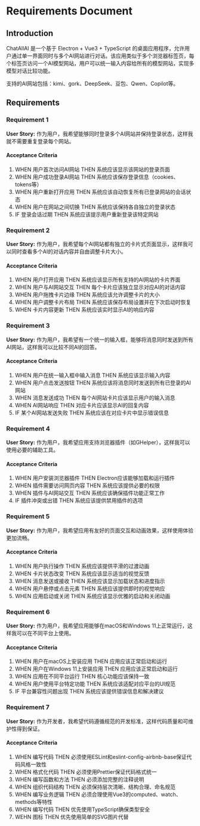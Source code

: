 # Requirements Document

## Introduction

ChatAllAI 是一个基于 Electron + Vue3 + TypeScript 的桌面应用程序，允许用户通过单一界面同时与多个AI网站进行对话。该应用类似于多个浏览器标签页，每个标签页访问一个AI模型网站，用户可以统一输入内容给所有的模型网站，实现多模型对话比较功能。

支持的AI网站包括：kimi、gork、DeepSeek、豆包、Qwen、Copilot等。

## Requirements

### Requirement 1

**User Story:** 作为用户，我希望能够同时登录多个AI网站并保持登录状态，这样我就不需要重复登录每个网站。

#### Acceptance Criteria

1. WHEN 用户首次访问AI网站 THEN 系统应该显示该网站的登录页面
2. WHEN 用户成功登录AI网站 THEN 系统应该保存登录信息（cookies、tokens等）
3. WHEN 用户重新打开应用 THEN 系统应该自动恢复所有已登录网站的会话状态
4. WHEN 用户在网站之间切换 THEN 系统应该保持各自独立的登录状态
5. IF 登录会话过期 THEN 系统应该提示用户重新登录该特定网站

### Requirement 2

**User Story:** 作为用户，我希望每个AI网站都有独立的卡片式页面显示，这样我可以同时查看多个AI的对话内容并自由调整卡片大小。

#### Acceptance Criteria

1. WHEN 用户打开应用 THEN 系统应该显示所有支持的AI网站的卡片界面
2. WHEN 用户与AI网站交互 THEN 每个卡片应该独立显示对应AI的对话内容
3. WHEN 用户拖拽卡片边缘 THEN 系统应该允许调整卡片的大小
4. WHEN 用户调整卡片布局 THEN 系统应该保存布局设置并在下次启动时恢复
5. WHEN 卡片内容更新 THEN 系统应该实时显示AI的响应内容

### Requirement 3

**User Story:** 作为用户，我希望有一个统一的输入框，能够将消息同时发送到所有AI网站，这样我可以比较不同AI的回答。

#### Acceptance Criteria

1. WHEN 用户在统一输入框中输入消息 THEN 系统应该显示输入内容
2. WHEN 用户点击发送按钮 THEN 系统应该将消息同时发送到所有已登录的AI网站
3. WHEN 消息发送成功 THEN 每个AI网站卡片应该显示用户的输入消息
4. WHEN AI网站响应 THEN 对应卡片应该显示AI的回复内容
5. IF 某个AI网站发送失败 THEN 系统应该在对应卡片中显示错误信息

### Requirement 4

**User Story:** 作为用户，我希望应用支持浏览器插件（如GHelper），这样我可以使用必要的辅助工具。

#### Acceptance Criteria

1. WHEN 用户安装浏览器插件 THEN Electron应该能够加载和运行插件
2. WHEN 插件需要访问网页内容 THEN 系统应该提供必要的权限
3. WHEN 插件与AI网站交互 THEN 系统应该确保插件功能正常工作
4. IF 插件冲突或出错 THEN 系统应该提供禁用插件的选项

### Requirement 5

**User Story:** 作为用户，我希望应用有友好的页面交互和动画效果，这样使用体验更加流畅。

#### Acceptance Criteria

1. WHEN 用户执行操作 THEN 系统应该提供平滑的过渡动画
2. WHEN 卡片状态改变 THEN 系统应该显示适当的视觉反馈
3. WHEN 消息发送或接收 THEN 系统应该显示加载状态和进度指示
4. WHEN 用户悬停或点击元素 THEN 系统应该提供即时的视觉响应
5. WHEN 应用启动或关闭 THEN 系统应该显示优雅的启动和关闭动画

### Requirement 6

**User Story:** 作为用户，我希望应用能够在macOS和Windows 11上正常运行，这样我可以在不同平台上使用。

#### Acceptance Criteria

1. WHEN 用户在macOS上安装应用 THEN 应用应该正常启动和运行
2. WHEN 用户在Windows 11上安装应用 THEN 应用应该正常启动和运行
3. WHEN 应用在不同平台运行 THEN 核心功能应该保持一致
4. WHEN 用户使用平台特定功能 THEN 系统应该适配对应平台的UI规范
5. IF 平台兼容性问题出现 THEN 系统应该提供错误信息和解决建议

### Requirement 7

**User Story:** 作为开发者，我希望代码遵循规范的开发标准，这样代码质量和可维护性得到保证。

#### Acceptance Criteria

1. WHEN 编写代码 THEN 必须使用ESLint和eslint-config-airbnb-base保证代码风格一致性
2. WHEN 格式化代码 THEN 必须使用Prettier保证代码格式统一
3. WHEN 编写函数和方法 THEN 必须添加完整的注释说明
4. WHEN 组织代码结构 THEN 必须保持层次清晰、结构合理、命名规范
5. WHEN 编写业务逻辑 THEN 必须合理使用Vue3的computed、watch、methods等特性
6. WHEN 编写代码 THEN 优先使用TypeScript确保类型安全
7. WEHN 图标 THEN 优先使用简单的SVG图片代替